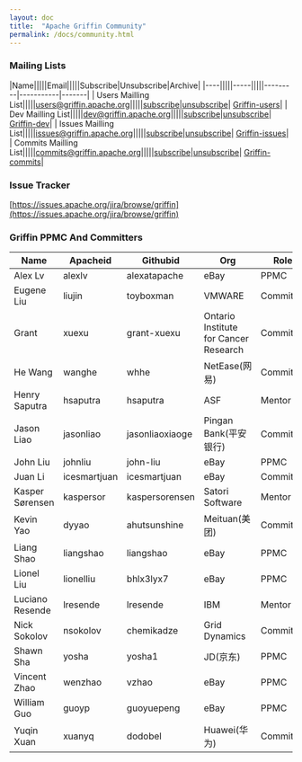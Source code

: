 ```yaml
---
layout: doc
title:  "Apache Griffin Community" 
permalink: /docs/community.html
---
```


### Mailing Lists

|Name|||||Email|||||Subscribe|Unsubscribe|Archive|
|----|||||-----|||||---------|-----------|-------|
| Users Mailling List|||||[users@griffin.apache.org](mailto:users@griffin.apache.org)|||||[subscribe](mailto:users-subscribe@griffin.apache.org)|[unsubscribe](mailto:users-unsubscribe@griffin.apache.org)| [Griffin-users](http://mail-archives.apache.org/mod_mbox/griffin-users/)|
| Dev Mailling List|||||[dev@griffin.apache.org](mailto:dev@griffin.apache.org)|||||[subscribe](mailto:dev-subscribe@griffin.apache.org)|[unsubscribe](mailto:dev-unsubscribe@griffin.apache.org)| [Griffin-dev](http://mail-archives.apache.org/mod_mbox/griffin-dev/)|
| Issues Mailling List|||||[issues@griffin.apache.org](mailto:issues@griffin.apache.org)|||||[subscribe](mailto:issues-subscribe@griffin.apache.org)|[unsubscribe](mailto:issues-unsubscribe@griffin.apache.org)| [Griffin-issues](http://mail-archives.apache.org/mod_mbox/griffin-issues/)|
| Commits Mailling List|||||[commits@griffin.apache.org](mailto:commits@griffin.apache.org)|||||[subscribe](mailto:commits-subscribe@griffin.apache.org)|[unsubscribe](mailto:commits-unsubscribe@griffin.apache.org)| [Griffin-commits](http://mail-archives.apache.org/mod_mbox/griffin-commits/)|



### Issue Tracker
[https://issues.apache.org/jira/browse/griffin](https://issues.apache.org/jira/browse/griffin)



### Griffin PPMC And Committers

| Name | Apacheid | Githubid | Org | Role |
|------------------------------|--------------|-------------------------|---------------------------------------|-------------|
| Alex Lv | alexlv | alexatapache | eBay | PPMC |
| Eugene Liu | liujin | toyboxman | VMWARE | Committer |
| Grant | xuexu | grant-xuexu | Ontario Institute for Cancer Research | Committer |
| He Wang | wanghe | whhe | NetEase(网易) | Committer |
| Henry Saputra | hsaputra | hsaputra | ASF | Mentor |
| Jason Liao | jasonliao | jasonliaoxiaoge | Pingan Bank(平安银行) | Committer |
| John Liu | johnliu | john-liu | eBay | PPMC |
| Juan Li | icesmartjuan | icesmartjuan | eBay | Committer |
| Kasper Sørensen | kaspersor | kaspersorensen | Satori Software | Mentor |
| Kevin Yao | dyyao | ahutsunshine | Meituan(美团) | Committer |
| Liang Shao | liangshao | liangshao | eBay | PPMC |
| Lionel Liu | lionelliu | bhlx3lyx7 | eBay | PPMC |
| Luciano Resende | lresende | lresende | IBM | Mentor |
| Nick Sokolov | nsokolov | chemikadze | Grid Dynamics | Committer |
| Shawn Sha | yosha | yosha1 | JD(京东) | PPMC |
| Vincent Zhao | wenzhao | vzhao | eBay | PPMC |
| William Guo | guoyp | guoyuepeng | eBay | PPMC |
| Yuqin Xuan | xuanyq | dodobel | Huawei(华为) | Committer |


